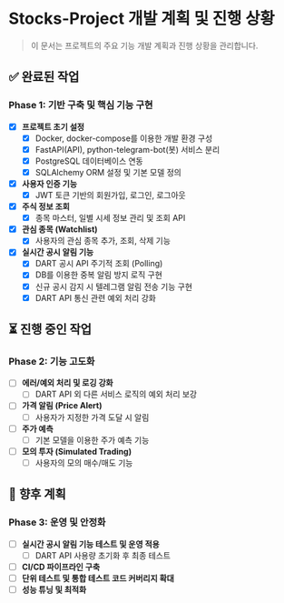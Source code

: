 # Stocks-Project 개발 계획 및 진행 상황

> 이 문서는 프로젝트의 주요 기능 개발 계획과 진행 상황을 관리합니다.

## ✅ 완료된 작업

### Phase 1: 기반 구축 및 핵심 기능 구현

-   [x] **프로젝트 초기 설정**
    -   [x] Docker, docker-compose를 이용한 개발 환경 구성
    -   [x] FastAPI(API), python-telegram-bot(봇) 서비스 분리
    -   [x] PostgreSQL 데이터베이스 연동
    -   [x] SQLAlchemy ORM 설정 및 기본 모델 정의
-   [x] **사용자 인증 기능**
    -   [x] JWT 토큰 기반의 회원가입, 로그인, 로그아웃
-   [x] **주식 정보 조회**
    -   [x] 종목 마스터, 일별 시세 정보 관리 및 조회 API
-   [x] **관심 종목 (Watchlist)**
    -   [x] 사용자의 관심 종목 추가, 조회, 삭제 기능
-   [x] **실시간 공시 알림 기능**
    -   [x] DART 공시 API 주기적 조회 (Polling)
    -   [x] DB를 이용한 중복 알림 방지 로직 구현
    -   [x] 신규 공시 감지 시 텔레그램 알림 전송 기능 구현
    -   [x] DART API 통신 관련 예외 처리 강화

## ⏳ 진행 중인 작업

### Phase 2: 기능 고도화

-   [ ] **에러/예외 처리 및 로깅 강화**
    -   [ ] DART API 외 다른 서비스 로직의 예외 처리 보강
-   [ ] **가격 알림 (Price Alert)**
    -   [ ] 사용자가 지정한 가격 도달 시 알림
-   [ ] **주가 예측**
    -   [ ] 기본 모델을 이용한 주가 예측 기능
-   [ ] **모의 투자 (Simulated Trading)**
    -   [ ] 사용자의 모의 매수/매도 기능

## 📅 향후 계획

### Phase 3: 운영 및 안정화

-   [ ] **실시간 공시 알림 기능 테스트 및 운영 적용**
    -   [ ] DART API 사용량 초기화 후 최종 테스트
-   [ ] **CI/CD 파이프라인 구축**
-   [ ] **단위 테스트 및 통합 테스트 코드 커버리지 확대**
-   [ ] **성능 튜닝 및 최적화** 